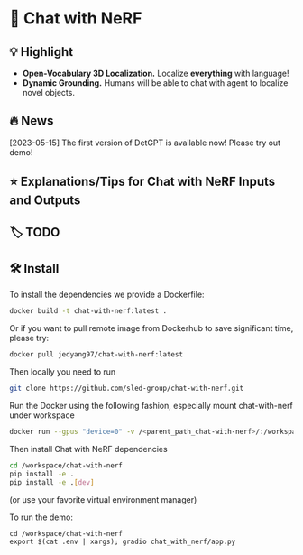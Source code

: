 # :sauropod: Chat with NeRF

## :bulb: Highlight

- **Open-Vocabulary 3D Localization.** Localize **everything** with language!
- **Dynamic Grounding.** Humans will be able to chat with agent to localize novel objects.

## :fire: News
[2023-05-15] The first version of DetGPT is available now! Please try out demo!
## :star: Explanations/Tips for Chat with NeRF Inputs and Outputs

## :label: TODO

## :hammer_and_wrench: Install

To install the dependencies we provide a Dockerfile:
```bash
docker build -t chat-with-nerf:latest .
```
Or if you want to pull remote image from Dockerhub to save significant time, please try:
```bash
docker pull jedyang97/chat-with-nerf:latest
```
Then locally you need to run
```bash
git clone https://github.com/sled-group/chat-with-nerf.git
```
Run the Docker using the following fashion, especially mount chat-with-nerf under workspace
```bash
docker run --gpus "device=0" -v /<parent_path_chat-with-nerf>/:/workspace/ -v /home/<your_username>/.cache/:/home/user/.cache/ --rm -it --shm-size=12gb chat-with-nerf:latest
```
Then install Chat with NeRF dependencies
```bash
cd /workspace/chat-with-nerf
pip install -e .
pip install -e .[dev]
```
(or use your favorite virtual environment manager)

To run the demo:

```
cd /workspace/chat-with-nerf
export $(cat .env | xargs); gradio chat_with_nerf/app.py
```
